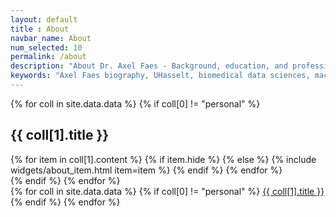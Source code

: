 ```yaml
---
layout: default
title : About
navbar_name: About
num_selected: 10
permalink: /about
description: "About Dr. Axel Faes - Background, education, and professional experience in AI, biomedical sciences, and machine learning research at UHasselt."
keywords: "Axel Faes biography, UHasselt, biomedical data sciences, machine learning researcher, PhD biomedical sciences"
---
```



<div class="row">
    <div class="col-12 col-lg-10">
        {% for coll in site.data.data %}
        {% if coll[0] != "personal" %}
        <h2 class="pt-4" id="{{ coll[0] }}">{{ coll[1].title }}</h2>
        <div class="my-0 p-0 shadow-sm rounded-sm">
            {% for item in coll[1].content %}
                {% if item.hide %}
                {% else %}
                    {% include widgets/about_item.html item=item %}
                {% endif %}
            {% endfor %}
        </div>
        {% endif %}
        {% endfor %}
    </div>
    <div class="col-2 d-none d-lg-block">
        <div id="navbar-year" class="nav nav-pills flex-column sticky-top" style="top: 80px">
            {% for coll in site.data.data %}
            {% if coll[0] != "personal" %}
            <a class="nav-link d-block" href="#{{ coll[0] }}">{{ coll[1].title }}</a>
            {% endif %}
            {% endfor %}
        </div>
    </div>
</div>



